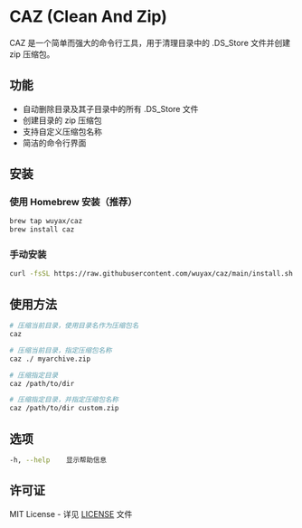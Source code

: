 # CAZ (Clean And Zip)

CAZ 是一个简单而强大的命令行工具，用于清理目录中的 .DS_Store 文件并创建 zip 压缩包。

## 功能

- 自动删除目录及其子目录中的所有 .DS_Store 文件
- 创建目录的 zip 压缩包
- 支持自定义压缩包名称
- 简洁的命令行界面

## 安装

### 使用 Homebrew 安装（推荐）

```bash
brew tap wuyax/caz
brew install caz
```

### 手动安装

```bash
curl -fsSL https://raw.githubusercontent.com/wuyax/caz/main/install.sh | bash
```

## 使用方法

```bash
# 压缩当前目录，使用目录名作为压缩包名
caz

# 压缩当前目录，指定压缩包名称
caz ./ myarchive.zip

# 压缩指定目录
caz /path/to/dir

# 压缩指定目录，并指定压缩包名称
caz /path/to/dir custom.zip
```

## 选项

```bash
-h, --help    显示帮助信息
```

## 许可证

MIT License - 详见 [LICENSE](LICENSE) 文件